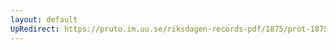 ```yaml
---
layout: default
UpRedirect: https://pruto.im.uu.se/riksdagen-records-pdf/1875/prot-1875--fk--046.pdf
---
```

